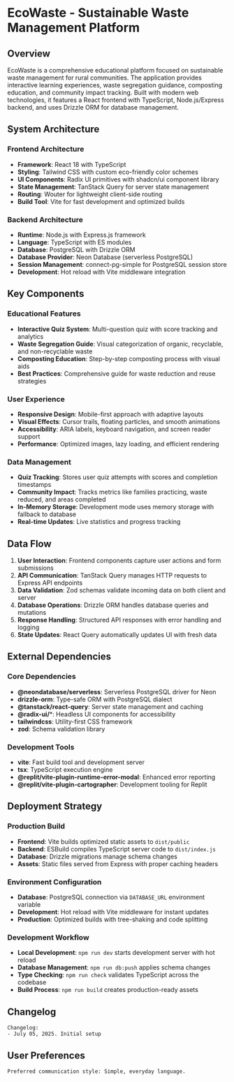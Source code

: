 # EcoWaste - Sustainable Waste Management Platform

## Overview

EcoWaste is a comprehensive educational platform focused on sustainable waste management for rural communities. The application provides interactive learning experiences, waste segregation guidance, composting education, and community impact tracking. Built with modern web technologies, it features a React frontend with TypeScript, Node.js/Express backend, and uses Drizzle ORM for database management.

## System Architecture

### Frontend Architecture
- **Framework**: React 18 with TypeScript
- **Styling**: Tailwind CSS with custom eco-friendly color schemes
- **UI Components**: Radix UI primitives with shadcn/ui component library
- **State Management**: TanStack Query for server state management
- **Routing**: Wouter for lightweight client-side routing
- **Build Tool**: Vite for fast development and optimized builds

### Backend Architecture
- **Runtime**: Node.js with Express.js framework
- **Language**: TypeScript with ES modules
- **Database**: PostgreSQL with Drizzle ORM
- **Database Provider**: Neon Database (serverless PostgreSQL)
- **Session Management**: connect-pg-simple for PostgreSQL session store
- **Development**: Hot reload with Vite middleware integration

## Key Components

### Educational Features
- **Interactive Quiz System**: Multi-question quiz with score tracking and analytics
- **Waste Segregation Guide**: Visual categorization of organic, recyclable, and non-recyclable waste
- **Composting Education**: Step-by-step composting process with visual aids
- **Best Practices**: Comprehensive guide for waste reduction and reuse strategies

### User Experience
- **Responsive Design**: Mobile-first approach with adaptive layouts
- **Visual Effects**: Cursor trails, floating particles, and smooth animations
- **Accessibility**: ARIA labels, keyboard navigation, and screen reader support
- **Performance**: Optimized images, lazy loading, and efficient rendering

### Data Management
- **Quiz Tracking**: Stores user quiz attempts with scores and completion timestamps
- **Community Impact**: Tracks metrics like families practicing, waste reduced, and areas completed
- **In-Memory Storage**: Development mode uses memory storage with fallback to database
- **Real-time Updates**: Live statistics and progress tracking

## Data Flow

1. **User Interaction**: Frontend components capture user actions and form submissions
2. **API Communication**: TanStack Query manages HTTP requests to Express API endpoints
3. **Data Validation**: Zod schemas validate incoming data on both client and server
4. **Database Operations**: Drizzle ORM handles database queries and mutations
5. **Response Handling**: Structured API responses with error handling and logging
6. **State Updates**: React Query automatically updates UI with fresh data

## External Dependencies

### Core Dependencies
- **@neondatabase/serverless**: Serverless PostgreSQL driver for Neon
- **drizzle-orm**: Type-safe ORM with PostgreSQL dialect
- **@tanstack/react-query**: Server state management and caching
- **@radix-ui/***: Headless UI components for accessibility
- **tailwindcss**: Utility-first CSS framework
- **zod**: Schema validation library

### Development Tools
- **vite**: Fast build tool and development server
- **tsx**: TypeScript execution engine
- **@replit/vite-plugin-runtime-error-modal**: Enhanced error reporting
- **@replit/vite-plugin-cartographer**: Development tooling for Replit

## Deployment Strategy

### Production Build
- **Frontend**: Vite builds optimized static assets to `dist/public`
- **Backend**: ESBuild compiles TypeScript server code to `dist/index.js`
- **Database**: Drizzle migrations manage schema changes
- **Assets**: Static files served from Express with proper caching headers

### Environment Configuration
- **Database**: PostgreSQL connection via `DATABASE_URL` environment variable
- **Development**: Hot reload with Vite middleware for instant updates
- **Production**: Optimized builds with tree-shaking and code splitting

### Development Workflow
- **Local Development**: `npm run dev` starts development server with hot reload
- **Database Management**: `npm run db:push` applies schema changes
- **Type Checking**: `npm run check` validates TypeScript across the codebase
- **Build Process**: `npm run build` creates production-ready assets

## Changelog

```
Changelog:
- July 05, 2025. Initial setup
```

## User Preferences

```
Preferred communication style: Simple, everyday language.
```